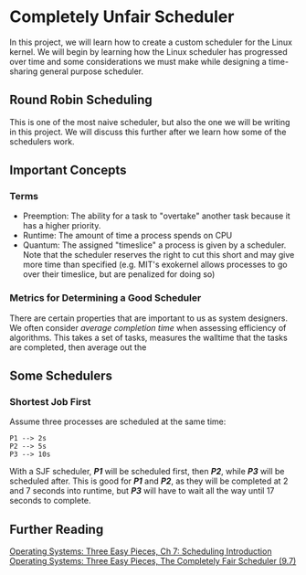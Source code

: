 # Completely Unfair Scheduler
In this project, we will learn how to create a custom scheduler for the Linux kernel. We will begin by learning how the Linux scheduler has progressed over time and some considerations we must make while designing a time-sharing general purpose scheduler.

## Round Robin Scheduling
This is one of the most naive scheduler, but also the one we will be writing in this project.  We will discuss this further after we learn how some of the schedulers work.

## Important Concepts
### Terms
- Preemption: The ability for a task to "overtake" another task because it has a higher priority.
- Runtime: The amount of time a process spends on CPU
- Quantum: The assigned "timeslice" a process is given by a scheduler. Note that the scheduler reserves the right to cut this short and may give more time than specified (e.g. MIT's exokernel allows processes to go over their timeslice, but are penalized for doing so)

### Metrics for Determining a Good Scheduler
There are certain properties that are important to us as system designers. We often consider *average completion time* when assessing efficiency of algorithms. This takes a set of tasks, measures the walltime that the tasks are completed, then average out the 

## Some Schedulers
### Shortest Job First
Assume three processes are scheduled at the same time:
```
P1 --> 2s
P2 --> 5s
P3 --> 10s
```
With a SJF scheduler, ***P1*** will be scheduled first, then ***P2***, while ***P3*** will be scheduled after. This is good for ***P1*** and ***P2***, as they will be completed at 2 and 7 seconds into runtime, but ***P3*** will have to wait all the way until 17 seconds to complete.

## Further Reading
[Operating Systems: Three Easy Pieces, Ch 7: Scheduling Introduction](https://pages.cs.wisc.edu/~remzi/OSTEP/cpu-sched.pdf)  
[Operating Systems: Three Easy Pieces, The Completely Fair Scheduler (9.7)](https://pages.cs.wisc.edu/~remzi/OSTEP/cpu-sched-lottery.pdf)  
